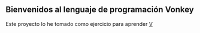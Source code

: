 ## Bienvenidos al lenguaje de programación Vonkey

Este proyecto lo he tomado como ejercicio para aprender [V](https://vlang.io/)